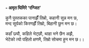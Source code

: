 **- अमृत घिमिरे ‘रन्जित’**


कुनै पुस्तकका पानाझैँ तिम्रो, कहानी सुन्न मन छ,  
मन्द सूर्यको किरणझैँ तिम्रो, बिहानी छुन मन छ।


कहाँ छ्यौ, कहिले भेट्छौ, थाहा भने छैन अझै,  
भेटेको त्यो पहिलो क्षणमै, तिम्रो सोचमा हुन मन छ।।

